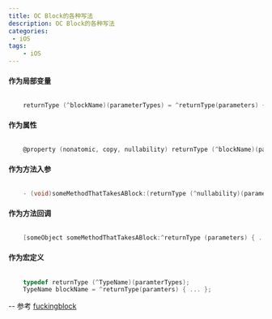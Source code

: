 ```yaml
---
title: OC Block的各种写法 
description: OC Block的各种写法  
categories:
 - iOS 
tags:
    - iOS 
---
```



####  作为局部变量
```Objective-C

    returnType (^blockName)(parameterTypes) = ^returnType(parameters) { ... };

```

####  作为属性
```Objective-C

    @property (nonatomic, copy, nullability) returnType (^blockName)(parameterTypes);

```

####  作为方法入参
```Objective-C

    - (void)someMethodThatTakesABlock:(returnType (^nullability)(parameterTypes))blockName;

```

####  作为方法回调
```Objective-C

    [someObject someMethodThatTakesABlock:^returnType (parameters) { ... }];

```

####  作为宏定义
```Objective-C

    typedef returnType (^TypeName)(paramterTypes);
    TypeName blockName = ^returnType(paramters) { ... };

```


-- 参考
[fuckingblock](http://fuckingblocksyntax.com/)